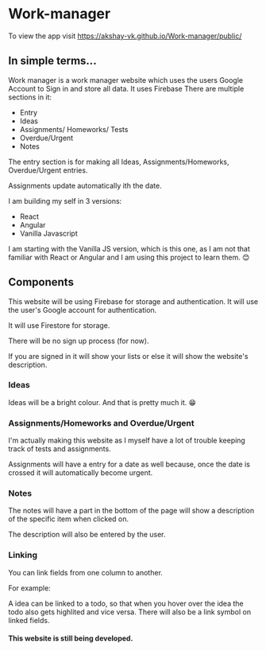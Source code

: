 # Work-manager

To view the app visit <https://akshay-vk.github.io/Work-manager/public/>

## In simple terms...

Work manager is a work manager website which uses the users Google Account to Sign in and store all data. It uses Firebase There are multiple sections in it:

 - Entry
 - Ideas
 - Assignments/ Homeworks/ Tests
 - Overdue/Urgent
 - Notes

The entry section is for making all Ideas, Assignments/Homeworks, Overdue/Urgent entries.

Assignments update automatically ith the date.

I am building my self in 3 versions: 

 - React
 - Angular
 - Vanilla Javascript



I am starting with the Vanilla JS version, which is this one, as I am not that familiar with React or Angular and I am using this project to learn them. 😊


## Components

This website will be using Firebase for storage and authentication. It will use the user's Google account for authentication. 

It will use Firestore for storage.

There will be no sign up process (for now).

If you are signed in it will show your lists or else it will show the website's description.

### Ideas

Ideas will be a bright colour. And that is pretty much it. 😁

### Assignments/Homeworks and Overdue/Urgent

I'm actually making this website as I myself have a lot of trouble keeping track of tests and assignments.

Assignments will have a entry for a date as well because, once the date is crossed it will automatically become urgent.

### Notes

The notes will have a part in the bottom of the page will show a description of the specific item when clicked on.

The description will also be entered by the user.

### Linking

You can link fields from one column to another. 

For example:

A idea can be linked to a todo, so that when you hover over the idea the todo also gets highlited and vice versa. There will also be a link symbol on linked fields.

#### This website is still being developed.